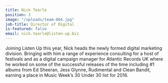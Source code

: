 ```yaml
---
title: Nick Tearle
position: 3
image: "/uploads/team-004.jpg"
job-title: Director of Digital
is-featured: false
email: nick.tearle@listen-up.biz
---
```


Joining Listen Up this year, Nick heads the newly formed digital marketing division. Bringing with him a range of experience consulting for a host of festivals and as a digital campaign manager for Atlantic Records UK where he worked on some of the successful releases of the time including #1 albums from Ed Sheeran, Jess Glynne, Rudimental and Clean Bandit, earning a place in Music Week’s 30 Under 30 list for 2016.